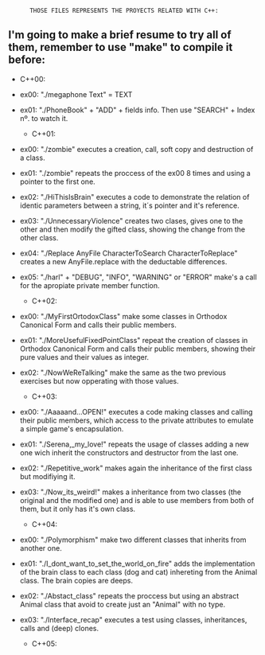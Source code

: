           THOSE FILES REPRESENTS THE PROYECTS RELATED WITH C++:

I'm going to make a brief resume to try all of them, remember to use "make" to compile it before:
-

  * C++00:
     
- ex00: "./megaphone Text" = TEXT
- ex01: "./PhoneBook" + "ADD" + fields info. Then use "SEARCH" + Index nº. to watch it.

  * C++01:

 - ex00: "./zombie" executes a creation, call, soft copy and destruction of a class.
 - ex01: "./zombie" repeats the proccess of the ex00 8 times and using a pointer to the first one.
 - ex02: "./HiThisIsBrain" executes a code to demonstrate the relation of identic parameters between a string, it´s pointer and it's reference.
 - ex03: "./UnnecessaryViolence" creates two clases, gives one to the other and then modify the gifted class, showing the change from the other class.
 - ex04: "./Replace AnyFile CharacterToSearch CharacterToReplace" creates a new AnyFile.replace with the deductable differences.
 - ex05: "./harl" + "DEBUG", "INFO", "WARNING" or "ERROR" make's a call for the apropiate private member function.

   * C++02:
  
- ex00: "./MyFirstOrtodoxClass" make some classes in Orthodox Canonical Form and calls their public members.
- ex01: "./MoreUsefulFixedPointClass" repeat the creation of classes in Orthodox Canonical Form and calls their public members, showing their pure values and their values as integer.
- ex02: "./NowWeReTalking" make the same as the two previous exercises but now opperating with those values.

   * C++03:

- ex00: "./Aaaaand...OPEN\!" executes a code making classes and calling their public members, which access to the private attributes to emulate a simple game's encapsulation.
- ex01: "./Serena,_my_love\!" repeats the usage of classes adding a new one wich inherit the constructors and destructor from the last one.
- ex02: "./Repetitive_work" makes again the inheritance of the first class but modifiying it.
- ex03: "./Now_its_weird\!" makes a inheritance from two classes (the original and the modified one) and is able to use members from both of them, but it only has it's own class.

  * C++04:
 
- ex00: "./Polymorphism" make two different classes that inherits from another one.
- ex01: "./I_dont_want_to_set_the_world_on_fire" adds the implementation of the brain class to each class (dog and cat) inhereting from the Animal class. The brain copies are deeps.
- ex02: "./Abstact_class" repeats the proccess but using an abstract Animal class that avoid to create just an "Animal" with no type.
- ex03: "./Interface_recap" executes a test using classes, inheritances, calls and (deep) clones.

  * C++05:
 
  
   
